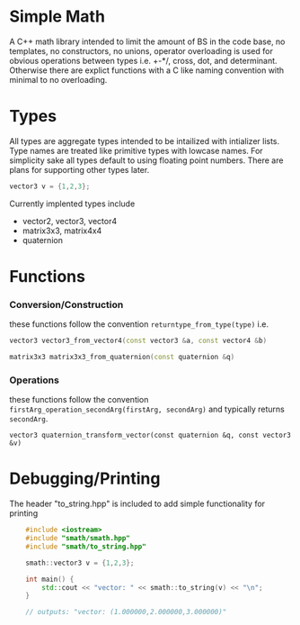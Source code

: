 # Simple Math
A C++ math library intended to limit the amount of BS in the code base, no templates, no constructors, no unions, operator overloading is used for obvious operations between types i.e. +-*/, cross, dot, and determinant. Otherwise there are explict functions with a C like naming convention with minimal to no overloading.

# Types
All types are aggregate types intended to be intailized with intializer lists. Type names are treated like primitive types with lowcase names. For simplicity sake all types default to using floating point numbers. There are plans for supporting other types later.
```cpp
vector3 v = {1,2,3};
```

Currently implented types include
- vector2, vector3, vector4
- matrix3x3, matrix4x4
- quaternion

# Functions
### Conversion/Construction
these functions follow the convention `returntype_from_type(type)` i.e. 
```cpp
vector3 vector3_from_vector4(const vector3 &a, const vector4 &b)

matrix3x3 matrix3x3_from_quaternion(const quaternion &q)
``` 


### Operations
these functions follow the convention `firstArg_operation_secondArg(firstArg, secondArg)` and typically returns `secondArg`.
```
vector3 quaternion_transform_vector(const quaternion &q, const vector3 &v)
```

# Debugging/Printing
The header "to_string.hpp" is included to add simple functionality for printing
```cpp
    #include <iostream>
    #include "smath/smath.hpp"
    #include "smath/to_string.hpp"

    smath::vector3 v = {1,2,3};

    int main() {
        std::cout << "vector: " << smath::to_string(v) << "\n";
    }

    // outputs: "vector: (1.000000,2.000000,3.000000)"
```


